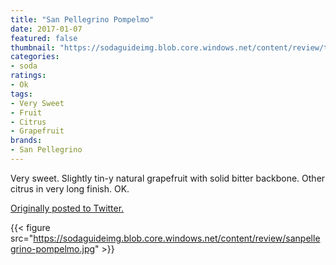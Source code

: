 ```yaml
---
title: "San Pellegrino Pompelmo"
date: 2017-01-07
featured: false
thumbnail: "https://sodaguideimg.blob.core.windows.net/content/review/thumbs/sanpellegrino-pompelmo.jpg"
categories:
- soda
ratings:
- Ok
tags:
- Very Sweet
- Fruit
- Citrus
- Grapefruit
brands:
- San Pellegrino
---
```


Very sweet. Slightly tin-y natural grapefruit with solid bitter backbone. Other citrus in very long finish. OK.

[Originally posted to Twitter.](https://twitter.com/Cavorter/status/817804694814945280)

{{< figure src="https://sodaguideimg.blob.core.windows.net/content/review/sanpellegrino-pompelmo.jpg" >}}
